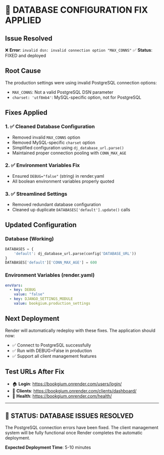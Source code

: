# 🔧 DATABASE CONFIGURATION FIX APPLIED

## Issue Resolved
❌ **Error**: `invalid dsn: invalid connection option "MAX_CONNS"`
✅ **Status**: FIXED and deployed

## Root Cause
The production settings were using invalid PostgreSQL connection options:
- `MAX_CONNS`: Not a valid PostgreSQL DSN parameter
- `charset: 'utf8mb4'`: MySQL-specific option, not for PostgreSQL

## Fixes Applied

### 1. ✅ Cleaned Database Configuration
- Removed invalid `MAX_CONNS` option
- Removed MySQL-specific `charset` option  
- Simplified configuration using `dj_database_url.parse()`
- Maintained proper connection pooling with `CONN_MAX_AGE`

### 2. ✅ Environment Variables Fix
- Ensured `DEBUG="false"` (string) in render.yaml
- All boolean environment variables properly quoted

### 3. ✅ Streamlined Settings
- Removed redundant database configuration
- Cleaned up duplicate `DATABASES['default'].update()` calls

## Updated Configuration

### Database (Working)
```python
DATABASES = {
    'default': dj_database_url.parse(config('DATABASE_URL'))
}
DATABASES['default']['CONN_MAX_AGE'] = 600
```

### Environment Variables (render.yaml)
```yaml
envVars:
  - key: DEBUG
    value: "false"
  - key: DJANGO_SETTINGS_MODULE  
    value: bookgium.production_settings
```

## Next Deployment
Render will automatically redeploy with these fixes. The application should now:
- ✅ Connect to PostgreSQL successfully
- ✅ Run with DEBUG=False in production
- ✅ Support all client management features

## Test URLs After Fix
- 🏠 **Login**: https://bookgium.onrender.com/users/login/
- 👥 **Clients**: https://bookgium.onrender.com/clients/dashboard/
- 🔧 **Health**: https://bookgium.onrender.com/health/

---

## 🎉 STATUS: DATABASE ISSUES RESOLVED

The PostgreSQL connection errors have been fixed. The client management system will be fully functional once Render completes the automatic deployment.

**Expected Deployment Time**: 5-10 minutes

